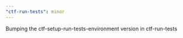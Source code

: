 ```yaml
---
"ctf-run-tests": minor
---
```


Bumping the ctf-setup-run-tests-environment version in ctf-run-tests
